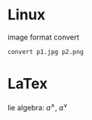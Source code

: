 # Linux  
image format convert
```
convert p1.jpg p2.png
```
# LaTex

lie algebra: $a^\wedge$, $a^\vee$
